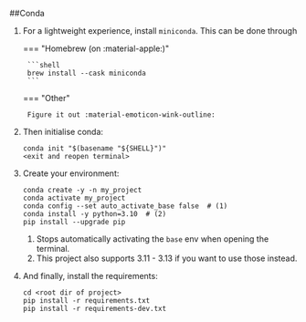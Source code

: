 ##Conda

1. For a lightweight experience, install `miniconda`. This can be done through

    === "Homebrew (on :material-apple:)"

        ```shell
        brew install --cask miniconda
        ```

    === "Other"

        Figure it out :material-emoticon-wink-outline:

2. Then initialise conda:

    ```shell
    conda init "$(basename "${SHELL}")"
    <exit and reopen terminal>
    ```

3. Create your environment:

    ```shell
    conda create -y -n my_project
    conda activate my_project
    conda config --set auto_activate_base false  # (1)
    conda install -y python=3.10  # (2)
    pip install --upgrade pip
    ```

    1. Stops automatically activating the `base` env when opening the terminal.
    2. This project also supports 3.11 - 3.13 if you want to use those instead.

4. And finally, install the requirements:

    ```shell
    cd <root dir of project>
    pip install -r requirements.txt
    pip install -r requirements-dev.txt
    ```
